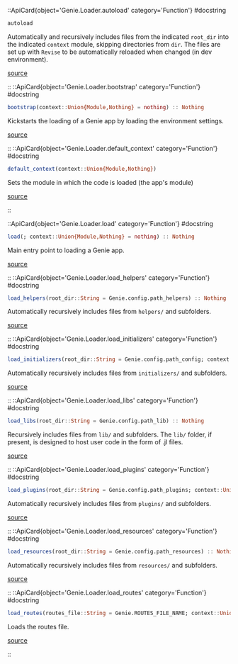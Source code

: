 

::ApiCard{object='Genie.Loader.autoload' category='Function'}
#docstring



```julia
autoload
```


Automatically and recursively includes files from the indicated `root_dir` into the indicated `context` module, skipping directories from `dir`. The files are set up with `Revise` to be automatically reloaded when changed (in dev environment).


[source](https://github.com/GenieFramework/Genie.jl/blob/v5.30.5/src/Loader.jl#L213-L219)

::
::ApiCard{object='Genie.Loader.bootstrap' category='Function'}
#docstring



```julia
bootstrap(context::Union{Module,Nothing} = nothing) :: Nothing
```


Kickstarts the loading of a Genie app by loading the environment settings.


[source](https://github.com/GenieFramework/Genie.jl/blob/v5.30.5/src/Loader.jl#L61-L65)

::
::ApiCard{object='Genie.Loader.default_context' category='Function'}
#docstring



```julia
default_context(context::Union{Module,Nothing})
```


Sets the module in which the code is loaded (the app&#39;s module)


[source](https://github.com/GenieFramework/Genie.jl/blob/v5.30.5/src/Loader.jl#L334-L338)

::

 

<UAlert title='Missing docstring for  `importenv`. '/>


::ApiCard{object='Genie.Loader.load' category='Function'}
#docstring



```julia
load(; context::Union{Module,Nothing} = nothing) :: Nothing
```


Main entry point to loading a Genie app.


[source](https://github.com/GenieFramework/Genie.jl/blob/v5.30.5/src/Loader.jl#L301-L305)

::
::ApiCard{object='Genie.Loader.load_helpers' category='Function'}
#docstring



```julia
load_helpers(root_dir::String = Genie.config.path_helpers) :: Nothing
```


Automatically recursively includes files from `helpers/` and subfolders.


[source](https://github.com/GenieFramework/Genie.jl/blob/v5.30.5/src/Loader.jl#L159-L163)

::
::ApiCard{object='Genie.Loader.load_initializers' category='Function'}
#docstring



```julia
load_initializers(root_dir::String = Genie.config.path_config; context::Union{Module,Nothing} = nothing) :: Nothing
```


Automatically recursively includes files from `initializers/` and subfolders.


[source](https://github.com/GenieFramework/Genie.jl/blob/v5.30.5/src/Loader.jl#L169-L173)

::
::ApiCard{object='Genie.Loader.load_libs' category='Function'}
#docstring



```julia
load_libs(root_dir::String = Genie.config.path_lib) :: Nothing
```


Recursively includes files from `lib/` and subfolders. The `lib/` folder, if present, is designed to host user code in the form of .jl files.


[source](https://github.com/GenieFramework/Genie.jl/blob/v5.30.5/src/Loader.jl#L129-L134)

::
::ApiCard{object='Genie.Loader.load_plugins' category='Function'}
#docstring



```julia
load_plugins(root_dir::String = Genie.config.path_plugins; context::Union{Module,Nothing} = nothing) :: Nothing
```


Automatically recursively includes files from `plugins/` and subfolders.


[source](https://github.com/GenieFramework/Genie.jl/blob/v5.30.5/src/Loader.jl#L179-L183)

::
::ApiCard{object='Genie.Loader.load_resources' category='Function'}
#docstring



```julia
load_resources(root_dir::String = Genie.config.path_resources) :: Nothing
```


Automatically recursively includes files from `resources/` and subfolders.


[source](https://github.com/GenieFramework/Genie.jl/blob/v5.30.5/src/Loader.jl#L140-L144)

::
::ApiCard{object='Genie.Loader.load_routes' category='Function'}
#docstring



```julia
load_routes(routes_file::String = Genie.ROUTES_FILE_NAME; context::Union{Module,Nothing} = nothing) :: Nothing
```


Loads the routes file.


[source](https://github.com/GenieFramework/Genie.jl/blob/v5.30.5/src/Loader.jl#L189-L193)

::
